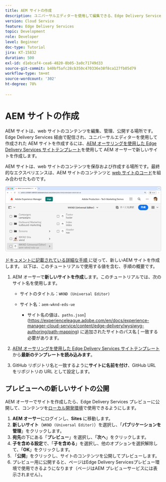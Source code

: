 ```yaml
---
title: AEM サイトの作成
description: ユニバーサルエディターを使用して編集できる、Edge Delivery Services の AEM Sites のサイトを作成します。
version: Cloud Service
feature: Edge Delivery Services
topic: Development
role: Developer
level: Beginner
doc-type: Tutorial
jira: KT-15832
duration: 500
exl-id: d1ebcaf4-cea6-4820-8b05-3a0c71749d33
source-git-commit: b40bf5afc28cb350c470336e38f8ca127fb05d79
workflow-type: tm+mt
source-wordcount: '302'
ht-degree: 78%

---
```


# AEM サイトの作成

AEM サイトは、web サイトのコンテンツを編集、管理、公開する場所です。Edge Delivery Services 経由で配信され、ユニバーサルエディターを使用して作成された AEM サイトを作成するには、[AEM オーサリングを使用した Edge Delivery Services サイトテンプレート](https://github.com/adobe-rnd/aem-boilerplate-xwalk/releases)を使用して AEM オーサーで新しいサイトを作成します。

AEM サイトは、web サイトのコンテンツを保存および作成する場所です。最終的なエクスペリエンスは、AEM サイトのコンテンツと [web サイトのコード](./1-new-code-project.md)を組み合わせたものです。

![Edge Delivery Services とユニバーサルエディターの新しい AEM サイト](./assets/2-new-aem-site/new-site.png)

[ ドキュメントに記載されている詳細な手順 ](https://experienceleague.adobe.com/ja/docs/experience-manager-cloud-service/content/edge-delivery/wysiwyg-authoring/edge-dev-getting-started#create-aem-site) に従って、新しいAEM サイトを作成します。  以下は、このチュートリアルで使用する値を含む、手順の概要です。
1. AEM オーサーで&#x200B;**新しいサイトを作成**&#x200B;します。このチュートリアルでは、次のサイト名を使用します。
   * サイトのタイトル：`WKND (Universal Editor)`
   * サイト名：`aem-wknd-eds-ue`

      * サイト名の値は、`paths.json`](https://experienceleague.adobe.com/en/docs/experience-manager-cloud-service/content/edge-delivery/wysiwyg-authoring/path-mapping) に追加されたサイトのパス名 [ 一致する必要があります。

2. [AEM オーサリングを使用した Edge Delivery Services サイトテンプレート](https://github.com/adobe-rnd/aem-boilerplate-xwalk/releases)から&#x200B;**最新のテンプレートを読み込みます**。
3. GitHub リポジトリ名と一致するように&#x200B;**サイトに名前を付け**、GitHub URL をリポジトリの URL として設定します。

## プレビューへの新しいサイトの公開

AEM オーサーでサイトを作成したら、Edge Delivery Services プレビューに公開して、コンテンツを[ローカル開発環境](./3-local-development-environment.md)で使用できるようにします。

1. **AEM オーサー**&#x200B;にログインし、**Sites** に移動します。
2. **新しいサイト**（`WKND (Universal Editor)`）を選択し、「**パブリケーションを管理**」をクリックします。
3. **宛先**&#x200B;の下にある「**プレビュー**」を選択し、「**次へ**」をクリックします。
4. **子を含める設定**&#x200B;で、「**子を含める**」を選択し、他のオプションを選択解除して、「**OK**」をクリックします。
5. 「**公開**」をクリックし、サイトのコンテンツを公開してプレビューします。
6. プレビュー用に公開すると、ページはEdge Delivery Servicesプレビュー環境で使用できるようになります（ページはAEM プレビューサービスには表示されません）。
